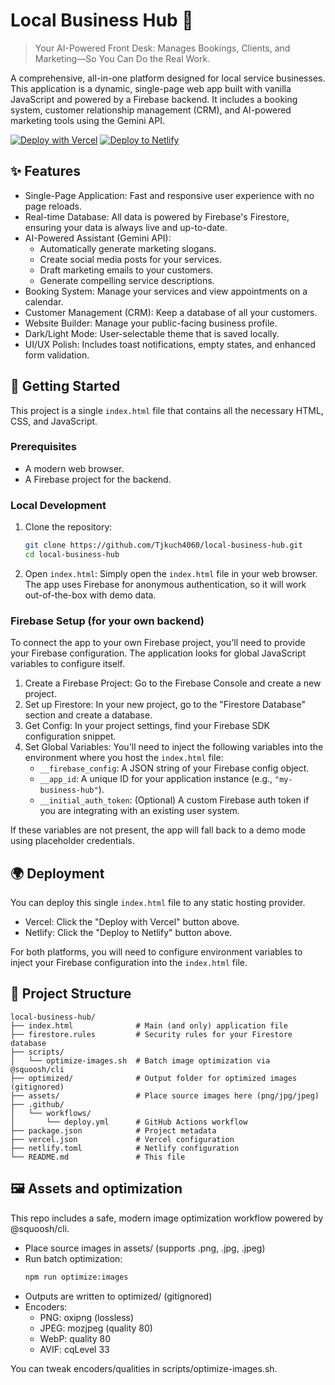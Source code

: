 # Local Business Hub 🏪

> Your AI-Powered Front Desk: Manages Bookings, Clients, and Marketing—So You Can Do the Real Work.

A comprehensive, all-in-one platform designed for local service businesses. This application is a dynamic, single-page web app built with vanilla JavaScript and powered by a Firebase backend. It includes a booking system, customer relationship management (CRM), and AI-powered marketing tools using the Gemini API.

[![Deploy with Vercel](https://vercel.com/button)](https://vercel.com/new/clone?repository-url=https://github.com/Tjkuch4060/local-business-hub)
[![Deploy to Netlify](https://www.netlify.com/img/deploy/button.svg)](https://app.netlify.com/start/deploy?repository=https://github.com/Tjkuch4060/local-business-hub)


## ✨ Features

- Single-Page Application: Fast and responsive user experience with no page reloads.
- Real-time Database: All data is powered by Firebase's Firestore, ensuring your data is always live and up-to-date.
- AI-Powered Assistant (Gemini API):
  - Automatically generate marketing slogans.
  - Create social media posts for your services.
  - Draft marketing emails to your customers.
  - Generate compelling service descriptions.
- Booking System: Manage your services and view appointments on a calendar.
- Customer Management (CRM): Keep a database of all your customers.
- Website Builder: Manage your public-facing business profile.
- Dark/Light Mode: User-selectable theme that is saved locally.
- UI/UX Polish: Includes toast notifications, empty states, and enhanced form validation.

## 🚀 Getting Started

This project is a single `index.html` file that contains all the necessary HTML, CSS, and JavaScript.

### Prerequisites
- A modern web browser.
- A Firebase project for the backend.

### Local Development
1. Clone the repository:
   ```bash
   git clone https://github.com/Tjkuch4060/local-business-hub.git
   cd local-business-hub
   ```
2. Open `index.html`: Simply open the `index.html` file in your web browser. The app uses Firebase for anonymous authentication, so it will work out-of-the-box with demo data.

### Firebase Setup (for your own backend)
To connect the app to your own Firebase project, you'll need to provide your Firebase configuration. The application looks for global JavaScript variables to configure itself.

1. Create a Firebase Project: Go to the Firebase Console and create a new project.
2. Set up Firestore: In your new project, go to the "Firestore Database" section and create a database.
3. Get Config: In your project settings, find your Firebase SDK configuration snippet.
4. Set Global Variables: You'll need to inject the following variables into the environment where you host the `index.html` file:
   - `__firebase_config`: A JSON string of your Firebase config object.
   - `__app_id`: A unique ID for your application instance (e.g., `"my-business-hub"`).
   - `__initial_auth_token`: (Optional) A custom Firebase auth token if you are integrating with an existing user system.

If these variables are not present, the app will fall back to a demo mode using placeholder credentials.

## 🌍 Deployment

You can deploy this single `index.html` file to any static hosting provider.

- Vercel: Click the "Deploy with Vercel" button above.
- Netlify: Click the "Deploy to Netlify" button above.

For both platforms, you will need to configure environment variables to inject your Firebase configuration into the `index.html` file.

## 📁 Project Structure

```
local-business-hub/
├── index.html              # Main (and only) application file
├── firestore.rules         # Security rules for your Firestore database
├── scripts/
│   └── optimize-images.sh  # Batch image optimization via @squoosh/cli
├── optimized/              # Output folder for optimized images (gitignored)
├── assets/                 # Place source images here (png/jpg/jpeg)
├── .github/
│   └── workflows/
│       └── deploy.yml      # GitHub Actions workflow
├── package.json            # Project metadata
├── vercel.json             # Vercel configuration
├── netlify.toml            # Netlify configuration
└── README.md               # This file
```

## 🖼️ Assets and optimization

This repo includes a safe, modern image optimization workflow powered by @squoosh/cli.

- Place source images in assets/ (supports .png, .jpg, .jpeg)
- Run batch optimization:
  ```bash
  npm run optimize:images
  ```
- Outputs are written to optimized/ (gitignored)
- Encoders:
  - PNG: oxipng (lossless)
  - JPEG: mozjpeg (quality 80)
  - WebP: quality 80
  - AVIF: cqLevel 33

You can tweak encoders/qualities in scripts/optimize-images.sh.
